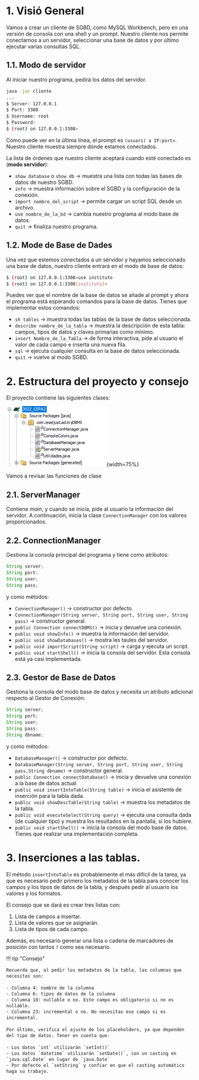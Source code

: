 # 1. Visió General

Vamos a crear un cliente de SGBD, como MySQL Workbench, pero en una versión de consola con una shell y un prompt. Nuestro cliente nos permite conectarnos a un servidor, seleccionar una base de datos y por último ejecutar varias consultas SQL.

## 1.1. Modo de servidor

Al iniciar nuestro programa, pedirá los datos del servidor.

```sh
java -jar cliente
...
$ Server: 127.0.0.1
$ Port: 3308
$ Username: root
$ Password:
$ (root) on 127.0.0.1:3308>
```

Como puede ver en la última línea, el prompt es `(usuari) a IP:port>`. Nuestro cliente muestra siempre dónde estamos conectados.

La lista de órdenes que nuestro cliente aceptará cuando esté conectado es (**modo servidor**):

- `show database` o `show db` → muestra una lista con todas las bases de datos de nuestro SGBD.
- `info` → muestra información sobre el SGBD y la configuración de la conexión.
- `import nombre_del_script` → permite cargar un script SQL desde un archivo.
- `use nombre_de_la_bd` → cambia nuestro programa al modo base de datos.
- `quit` → finaliza nuestro programa.



## 1.2. Mode de Base de Dades

Una vez que estemos conectados a un servidor y hayamos seleccionado una base de datos, nuestro cliente entrará en el modo de base de datos:

```sh
$ (root) on 127.0.0.1:3308>use instituto
$ (root) on 127.0.0.1:3308[instituto]>
```


Puedes ver que el nombre de la base de datos se añade al prompt y ahora el programa está esperando comandos para la base de datos. Tienes que implementar estos comandos:

- `sh tables` → muestra todas las tablas de la base de datos seleccionada.
- `describe nombre_de_la_tabla` → muestra la descripción de esta tabla: campos, tipos de datos y claves primarias como mínimo.
- `insert Nombre_de_la_Tabla` → de forma interactiva, pide al usuario el valor de cada campo e inserta una nueva fila.
- `sql` → ejecuta cualquier consulta en la base de datos seleccionada.
- `quit` → vuelve al modo SGBD.



# 2. Estructura del proyecto y consejo

El proyecto contiene las siguientes clases:

![CEPA2](./img/CEPA2.png){width=75%}

Vamos a revisar las funciones de clase

## 2.1. ServerManager

Contiene _main_, y cuando se inicia, pide al usuario la información del servidor. A continuación, inicia la clase `ConnectionManager` con los valores proporcionados.

## 2.2. ConnectionManager

Gestiona la consola principal del programa y tiene como atributos:

```java
String server;
String port;
String user;
String pass;
```


y como métodos:

- `ConnectionManager()` → constructor por defecto.
- `ConnectionManager(String server, String port, String user, String pass)` → constructor general.
- `public Connection connectDBMS()` → inicia y devuelve una conexión.
- `public void showInfo()` → muestra la información del servidor.
- `public void showDatabases()` → mostra les taules del servidor.
- `public void importScript(String script)` → carga y ejecuta un script.
- `public void startShell()` → inicia la consola del servidor. Esta consola está ya casi implementada.

## 2.3. Gestor de Base de Datos

Gestiona la consola del modo base de datos y necesita un atributo adicional respecto al Gestor de Conexión:

```java
String server;
String port;
String user;
String pass;
String dbname;
```


y como métodos:

- `DatabaseManager()` → constructor por defecto.
- `DatabaseManager(String server, String port, String user, String pass,String dbname)` → constructor general.
- `public Connection connectDatabase()` → inicia y devuelve una conexión a la base de datos actual.
- `public void insertIntoTable(String table)` → inicia el asistente de inserción para la tabla dada.
- `public void showDescTable(String table)` → muestra los metadatos de la tabla.
- `public void executeSelect(String query)` → ejecuta una consulta dada (de cualquier tipo) y muestra los resultados en la pantalla, si los hubiere.
- `public void startShell()` → inicia la consola del modo base de datos. Tienes que realizar una implementación completa.

# 3. Inserciones a las tablas.

El método `insertIntoTable` es probablemente el más difícil de la tarea, ya que es necesario pedir primero los metadatos de la tabla para conocer los campos y los tipos de datos de la tabla, y después pedir al usuario los valores y los formatos.

El consejo que se dará es crear tres listas con:

1. Lista de campos a insertar.
2. Lista de valores que se asignarán.
3. Lista de tipos de cada campo.

Además, es necesario generar una lista o cadena de marcadores de posición con tantos `?` como sea necesario.


!!! tip "Consejo"

    Recuerda que, al pedir los metadatos de la tabla, las columnas que necesitas son: 

    - Columna 4: nombre de la columna 
    - Columna 6: tipos de datos de la columna 
    - Columna 18: nullable o no. Este campo es obligatorio si no es nullable. 
    - Columna 23: incremental o no. No necesitas ese campo si es incremental. 

    Por último, verifica el ajuste de los placeholders, ya que dependen del tipo de datos. Tener en cuenta que: 

    - Los datos `int` utilizarán `setInt()` 
    - Los datos `datetime` utilizarán `setDate()`, con un casting en `java.sql.Date` en lugar de `java.Date` 
    - Por defecto el `setString` y confiar en que el casting automático haga su trabajo.

